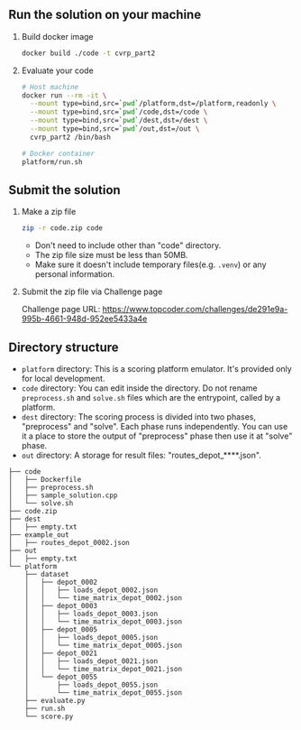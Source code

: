 ## Run the solution on your machine
1. Build docker image

    ```sh
    docker build ./code -t cvrp_part2
    ```

2. Evaluate your code

    ```sh
    # Host machine
    docker run --rm -it \
      --mount type=bind,src=`pwd`/platform,dst=/platform,readonly \
      --mount type=bind,src=`pwd`/code,dst=/code \
      --mount type=bind,src=`pwd`/dest,dst=/dest \
      --mount type=bind,src=`pwd`/out,dst=/out \
      cvrp_part2 /bin/bash

    # Docker container
    platform/run.sh
    ```

## Submit the solution

1. Make a zip file

    ```sh
    zip -r code.zip code
    ```

    - Don't need to include other than "code" directory.
    - The zip file size must be less than 50MB.
    - Make sure it doesn't include temporary files(e.g. `.venv`) or any personal information.

2. Submit the zip file via Challenge page

    Challenge  page URL: https://www.topcoder.com/challenges/de291e9a-995b-4661-948d-952ee5433a4e


## Directory structure

- `platform`  directory: This is a scoring platform emulator. It's provided only for local development.
- `code` directory: You can edit inside the directory. Do not rename `preprocess.sh` and `solve.sh` files which are the entrypoint, called by a platform.
- `dest`  directory: The scoring process is divided into two phases, "preprocess" and "solve". Each phase runs independently. You can use it a place to store the output of "preprocess" phase then use it at "solve" phase.
- `out` directory: A storage for result files: "routes_depot_****.json".

```
├── code
│   ├── Dockerfile
│   ├── preprocess.sh
│   ├── sample_solution.cpp
│   └── solve.sh
├── code.zip
├── dest
│   ├── empty.txt
├── example_out
│   ├── routes_depot_0002.json
├── out
│   ├── empty.txt
└── platform
    ├── dataset
    │   ├── depot_0002
    │   │   ├── loads_depot_0002.json
    │   │   └── time_matrix_depot_0002.json
    │   ├── depot_0003
    │   │   ├── loads_depot_0003.json
    │   │   └── time_matrix_depot_0003.json
    │   ├── depot_0005
    │   │   ├── loads_depot_0005.json
    │   │   └── time_matrix_depot_0005.json
    │   ├── depot_0021
    │   │   ├── loads_depot_0021.json
    │   │   └── time_matrix_depot_0021.json
    │   └── depot_0055
    │       ├── loads_depot_0055.json
    │       └── time_matrix_depot_0055.json
    ├── evaluate.py
    ├── run.sh
    └── score.py
```
